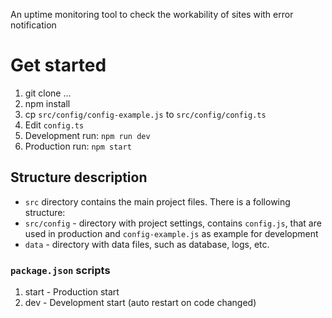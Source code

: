 An uptime monitoring tool to check the workability of sites with error notification

# Get started

1) git clone ...
2) npm install
3) cp `src/config/config-example.js` to `src/config/config.ts`
4) Edit `config.ts`
5) Development run: `npm run dev`
6) Production run: `npm start`

## Structure description

- `src` directory contains the main project files. There is a following structure:
- `src/config` - directory with project settings, contains `config.js`, that are used in production
  and `config-example.js` as example for development
- `data` - directory with data files, such as database, logs, etc.

### `package.json` scripts

1) start - Production start
2) dev - Development start (auto restart on code changed)

